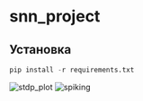 # snn_project
## Установка
```python
pip install -r requirements.txt
```

![stdp_plot](https://github.com/artchemi/snn_project/assets/76621053/4cf94f33-3fa7-42a7-8f7c-f84391dcfa26)
![spiking](https://github.com/artchemi/snn_project/assets/76621053/458984e8-e56c-48a7-9ca5-ac1e85b39c17)
